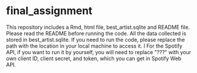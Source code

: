 # final_assignment
This repository includes a Rmd, html file, best_artist.sqlite and README file.  Please read the README before running the code.
All the data collected is stored in best_artist.sqlite. If you need to run the code, please replace the path with the location in your local machine to access it. I
For the Spotify API, if you want to run it by yourself, you will need to replace "???" with your own client ID, client secret, and token, which you can get in Spotify Web API.
